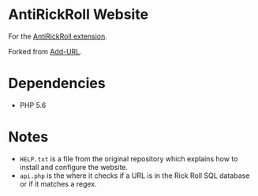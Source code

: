 # AntiRickRoll Website
For the [AntiRickRoll extension](https://github.com/dnorhoj/AntiRickRoll).

Forked from [Add-URL](https://github.com/to6ev/Add-URL---Submit-your-website-PHP-Script).

# Dependencies
- PHP 5.6

# Notes
- `HELP.txt` is a file from the original repository which explains how to install and configure the website.
- `api.php` is the where it checks if a URL is in the Rick Roll SQL database or if it matches a regex.